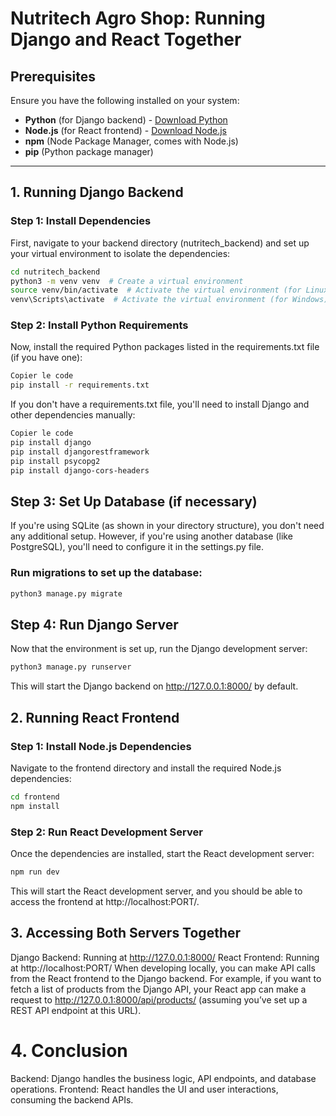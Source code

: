 


# Nutritech Agro Shop: Running Django and React Together
## Prerequisites
Ensure you have the following installed on your system:

- **Python** (for Django backend) - [Download Python](https://www.python.org/downloads/)
- **Node.js** (for React frontend) - [Download Node.js](https://nodejs.org/)
- **npm** (Node Package Manager, comes with Node.js)
- **pip** (Python package manager)
---

## 1. Running Django Backend
### Step 1: Install Dependencies
First, navigate to your backend directory (nutritech_backend) and set up your virtual environment to isolate the dependencies:

```bash
cd nutritech_backend
python3 -m venv venv  # Create a virtual environment
source venv/bin/activate  # Activate the virtual environment (for Linux/macOS)
venv\Scripts\activate  # Activate the virtual environment (for Windows)
```
### Step 2: Install Python Requirements
Now, install the required Python packages listed in the requirements.txt file (if you have one):

```bash
Copier le code
pip install -r requirements.txt
```
If you don't have a requirements.txt file, you'll need to install Django and other dependencies manually:

```bash
Copier le code
pip install django
pip install djangorestframework 
pip install psycopg2  
pip install django-cors-headers  
```
## Step 3: Set Up Database (if necessary)
If you're using SQLite (as shown in your directory structure), you don't need any additional setup. However, if you're using another database (like PostgreSQL), you'll need to configure it in the settings.py file.

### Run migrations to set up the database:

```bash
python3 manage.py migrate
```
## Step 4: Run Django Server
Now that the environment is set up, run the Django development server:

```bash
python3 manage.py runserver
```
This will start the Django backend on http://127.0.0.1:8000/ by default.

## 2. Running React Frontend
### Step 1: Install Node.js Dependencies
Navigate to the frontend directory and install the required Node.js dependencies:

```bash
cd frontend
npm install
```
### Step 2: Run React Development Server
Once the dependencies are installed, start the React development server:

```bash
npm run dev
```
This will start the React development server, and you should be able to access the frontend at http://localhost:PORT/.

## 3. Accessing Both Servers Together
Django Backend: Running at http://127.0.0.1:8000/
React Frontend: Running at http://localhost:PORT/
When developing locally, you can make API calls from the React frontend to the Django backend. For example, if you want to fetch a list of products from the Django API, your React app can make a request to http://127.0.0.1:8000/api/products/ (assuming you’ve set up a REST API endpoint at this URL).

# 4. Conclusion
Backend: Django handles the business logic, API endpoints, and database operations.
Frontend: React handles the UI and user interactions, consuming the backend APIs.
